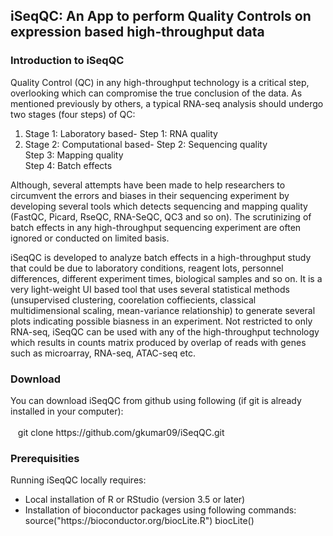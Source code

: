 ## iSeqQC: An App to perform Quality Controls on expression based high-throughput data  

### Introduction to iSeqQC
Quality Control (QC) in any high-throughput technology is a critical step, overlooking which can compromise the true conclusion of the data. As mentioned previously by others, a typical RNA-seq analysis should undergo two stages (four steps) of QC: 
1) Stage 1: Laboratory based- Step 1: RNA quality
2) Stage 2: Computational based- Step 2: Sequencing quality <br/>
                                 Step 3: Mapping quality <br/>
                                 Step 4: Batch effects 

Although, several attempts have been made to help researchers to circumvent the errors and biases in their sequencing experiment by developing several tools which detects sequencing and mapping quality (FastQC, Picard, RseQC, RNA-SeQC, QC3 and so on). The scrutinizing of batch effects in any high-throughput sequencing experiment are often ignored or conducted on limited basis.  

iSeqQC is developed to analyze batch effects in a high-throughput study that could be due to laboratory conditions, reagent lots, personnel differences, different experiment times, biological samples and so on. It is a very light-weight UI based tool that uses several statistical methods (unsupervised clustering, coorelation coffiecients, classical multidimensional scaling, mean-variance relationship) to generate several plots indicating possible biasness in an experiment. Not restricted to only RNA-seq, iSeqQC can be used with any of the high-throughput technology which results in counts matrix produced by overlap of reads with genes such as microarray, RNA-seq, ATAC-seq etc.    

### Download
You can download iSeqQC from github using following (if git is already installed in your computer):<br/>
<br/>
&nbsp;&nbsp;&nbsp;git clone https://<span></span>github.com/gkumar09/iSeqQC.git

### Prerequisities
Running iSeqQC locally requires: 
- Local installation of R or RStudio (version 3.5 or later)
- Installation of bioconductor packages using following commands: <br/>
source("https://<span></span>bioconductor.org/biocLite.R")
biocLite()
  
